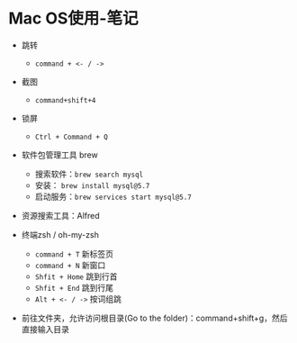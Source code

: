 # Mac OS使用-笔记

- 跳转
  - `command + <- / ->`

- 截图
  - `command+shift+4`

- 锁屏
  - `Ctrl + Command + Q`
- 软件包管理工具 brew
  - 搜索软件：`brew search mysql`
  - 安装： `brew install mysql@5.7`
  - 启动服务：`brew services start mysql@5.7`

- 资源搜索工具：Alfred
- 终端zsh / oh-my-zsh
  - `command + T` 新标签页
  - `command + N` 新窗口
  - `Shfit + Home` 跳到行首
  - `Shfit + End` 跳到行尾
  - `Alt + <- / ->` 按词组跳

- 前往文件夹，允许访问根目录(Go to the folder)：command+shift+g，然后直接输入目录
